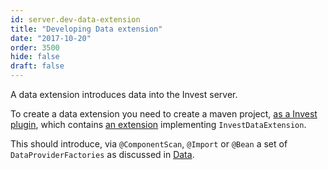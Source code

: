 ```yaml
---
id: server.dev-data-extension
title: "Developing Data extension"
date: "2017-10-20"
order: 3500
hide: false
draft: false
---
```


A data extension introduces data into the Invest server. 

To create a data extension you need to create a maven project, [as a Invest plugin](./dev-maven), which contains [an extension](./extension-points) implementing `InvestDataExtension`.

This should introduce, via `@ComponentScan`, `@Import` or `@Bean` a set of `DataProviderFactories` as discussed in [Data](./data).

